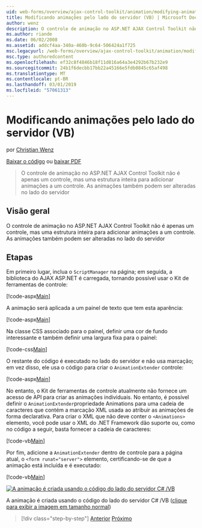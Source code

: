 ```yaml
---
uid: web-forms/overview/ajax-control-toolkit/animation/modifying-animations-from-the-server-side-vb
title: Modificando animações pelo lado do servidor (VB) | Microsoft Docs
author: wenz
description: O controle de animação no ASP.NET AJAX Control Toolkit não é apenas um controle, mas uma estrutura inteira para adicionar animações a um controle. As animações podem também...
ms.author: riande
ms.date: 06/02/2008
ms.assetid: addcf4aa-340a-460b-9c64-506424a1f725
msc.legacyurl: /web-forms/overview/ajax-control-toolkit/animation/modifying-animations-from-the-server-side-vb
msc.type: authoredcontent
ms.openlocfilehash: ef32c8f4846b18f11d816a64a3e4292b67b232e9
ms.sourcegitcommit: 24b1f6decbb17bb22a45166e5fdb0845c65af498
ms.translationtype: MT
ms.contentlocale: pt-BR
ms.lasthandoff: 03/01/2019
ms.locfileid: "57061313"
---
```

<a name="modifying-animations-from-the-server-side-vb"></a>Modificando animações pelo lado do servidor (VB)
====================
por [Christian Wenz](https://github.com/wenz)

[Baixar o código](http://download.microsoft.com/download/f/9/a/f9a26acd-8df4-4484-8a18-199e4598f411/Animation9.vb.zip) ou [baixar PDF](http://download.microsoft.com/download/6/7/1/6718d452-ff89-4d3f-a90e-c74ec2d636a3/animation9VB.pdf)

> O controle de animação no ASP.NET AJAX Control Toolkit não é apenas um controle, mas uma estrutura inteira para adicionar animações a um controle. As animações também podem ser alteradas no lado do servidor


## <a name="overview"></a>Visão geral

O controle de animação no ASP.NET AJAX Control Toolkit não é apenas um controle, mas uma estrutura inteira para adicionar animações a um controle. As animações também podem ser alteradas no lado do servidor

## <a name="steps"></a>Etapas

Em primeiro lugar, inclua o `ScriptManager` na página; em seguida, a biblioteca do AJAX ASP.NET é carregada, tornando possível usar o Kit de ferramentas de controle:

[!code-aspx[Main](modifying-animations-from-the-server-side-vb/samples/sample1.aspx)]

A animação será aplicada a um painel de texto que tem esta aparência:

[!code-aspx[Main](modifying-animations-from-the-server-side-vb/samples/sample2.aspx)]

Na classe CSS associado para o painel, definir uma cor de fundo interessante e também definir uma largura fixa para o painel:

[!code-css[Main](modifying-animations-from-the-server-side-vb/samples/sample3.css)]

O restante do código é executado no lado do servidor e não usa marcação; em vez disso, ele usa o código para criar o `AnimationExtender` controle:

[!code-aspx[Main](modifying-animations-from-the-server-side-vb/samples/sample4.aspx)]

No entanto, o Kit de ferramentas de controle atualmente não fornece um acesso de API para criar as animações individuais. No entanto, é possível definir o `AnimationExtender`propriedade Animations para uma cadeia de caracteres que contém a marcação XML usada ao atribuir as animações de forma declarativa. Para criar o XML que não deve conter o `<Animations>` elemento, você pode usar o XML do .NET Framework dão suporte ou, como no código a seguir, basta fornecer a cadeia de caracteres:

[!code-vb[Main](modifying-animations-from-the-server-side-vb/samples/sample5.vb)]

Por fim, adicione a `AnimationExtender` dentro de controle para a página atual, o `<form runat="server">` elemento, certificando-se de que a animação está incluída e é executado:

[!code-vb[Main](modifying-animations-from-the-server-side-vb/samples/sample6.vb)]


[![A animação é criada usando o código do lado do servidor C# /VB](modifying-animations-from-the-server-side-vb/_static/image2.png)](modifying-animations-from-the-server-side-vb/_static/image1.png)

A animação é criada usando o código do lado do servidor C# /VB ([clique para exibir a imagem em tamanho normal](modifying-animations-from-the-server-side-vb/_static/image3.png))

> [!div class="step-by-step"]
> [Anterior](triggering-an-animation-in-another-control-vb.md)
> [Próximo](executing-animations-using-client-side-code-vb.md)
